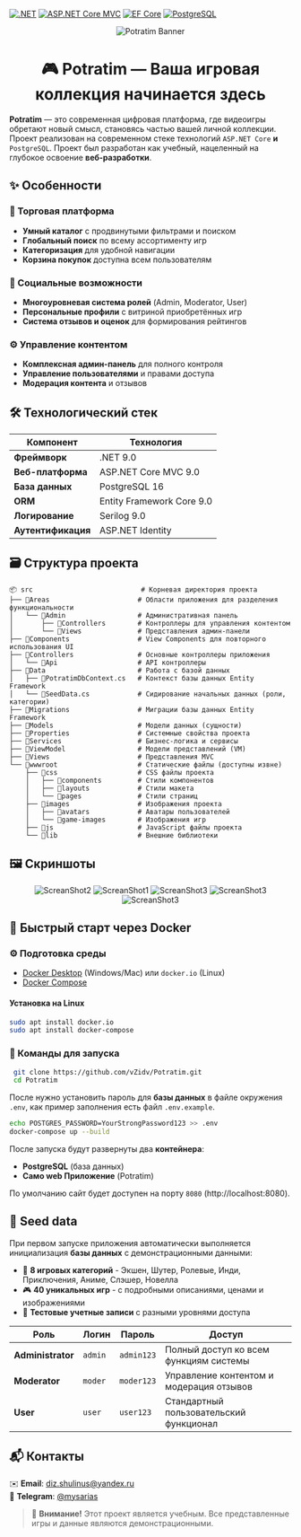 [![.NET](https://img.shields.io/badge/.NET_9.0-512BD4?logo=dotnet&logoColor=white)](https://dotnet.microsoft.com/en-us/download/dotnet/9.0)
[![ASP.NET Core MVC](https://img.shields.io/badge/ASP.NET_Core_MVC_9.0-%23512BD4?logo=.net)](https://learn.microsoft.com/en-us/aspnet/core)
[![EF Core](https://img.shields.io/badge/EF_Core_9.0-00A8E0?logo=.net)](https://learn.microsoft.com/en-us/ef/core/)
[![PostgreSQL](https://img.shields.io/badge/PostgreSQL_16-4169E1?logo=postgresql&logoColor=white)](https://www.postgresql.org/docs/16/)



<p align="center">
  <img src="assets/images/banner2.png" alt="Potratim Banner">
</p>

<h1 align="center">🎮 Potratim — Ваша игровая коллекция начинается здесь</h1>

**Potratim** — это современная цифровая платформа, где видеоигры обретают новый смысл, становясь частью вашей личной коллекции. Проект реализован на современном стеке технологий ```ASP.NET Core``` **и** ```PostgreSQL```. Проект был разработан как учебный, нацеленный на глубокое освоение **веб-разработки**.

## ✨ Особенности

### 🛒 Торговая платформа
- **Умный каталог** с продвинутыми фильтрами и поиском
- **Глобальный поиск** по всему ассортименту игр
- **Категоризация** для удобной навигации
- **Корзина покупок** доступна всем пользователям

### 👥 Социальные возможности
- **Многоуровневая система ролей** (Admin, Moderator, User)
- **Персональные профили** с витриной приобретённых игр
- **Система отзывов и оценок** для формирования рейтингов

### ⚙️ Управление контентом
- **Комплексная админ-панель** для полного контроля
- **Управление пользователями** и правами доступа
- **Модерация контента** и отзывов



## 🛠 Технологический стек

| Компонент | Технология |
|-----------|------------|
| **Фреймворк** | .NET 9.0 |
| **Веб-платформа** | ASP.NET Core MVC 9.0 |
| **База данных** | PostgreSQL 16 |
| **ORM** | Entity Framework Core 9.0 |
| **Логирование** | Serilog 9.0 |
| **Аутентификация** | ASP.NET Identity |



## 🗃️ Структура проекта
```
📦 src                           # Корневая директория проекта
├── 📂Areas                      # Области приложения для разделения функциональности
│   └── 📂Admin                  # Административная панель
│       ├── 📂Controllers        # Контроллеры для управления контентом
│       └── 📂Views              # Представления админ-панели
├── 📂Components                 # View Components для повторного использования UI
├── 📂Controllers                # Основные контроллеры приложения
│   └── 📂Api                    # API контроллеры 
├── 📂Data                       # Работа с базой данных
│   ├── 📄PotratimDbContext.cs   # Контекст базы данных Entity Framework
│   └── 📄SeedData.cs            # Сидирование начальных данных (роли, категории)
├── 📂Migrations                 # Миграции базы данных Entity Framework
├── 📂Models                     # Модели данных (сущности)
├── 📂Properties                 # Системные свойства проекта
├── 📂Services                   # Бизнес-логика и сервисы
├── 📂ViewModel                  # Модели представлений (VM)
├── 📂Views                      # Представления MVC
└── 📂wwwroot                    # Статические файлы (доступны извне)
    ├── 📂css                    # CSS файлы проекта
    │   ├── 📂components         # Стили компонентов
    │   ├── 📂layouts            # Стили макета
    │   └── 📂pages              # Стили страниц
    ├── 📂images                 # Изображения проекта
    │   ├── 📂avatars            # Аватары пользователей
    │   └── 📂game-images        # Изображения игр
    ├── 📂js                     # JavaScript файлы проекта
    └── 📂lib                    # Внешние библиотеки
```
## 🖼️ Скриншоты
<p align="center">
    <img src="assets/images/ScreenShots/Home.png" alt="ScreanShot2">
    <img src="assets/images/ScreenShots/Catalog.png" alt="ScreanShot1">
    <img src="assets/images/ScreenShots/Game.png" alt="ScreanShot3">
    <img src="assets/images/ScreenShots/Profile.png" alt="ScreanShot3">
    <img src="assets/images/ScreenShots/AdminUserPanel.png" alt="ScreanShot3">
</p>

## 🐋 Быстрый старт через Docker
### ⚙️ Подготовка среды
- [Docker Desktop](https://www.docker.com/products/docker-desktop/) (Windows/Mac) или `docker.io` (Linux)
- [Docker Compose](https://docs.docker.com/compose/)
#### Установка на Linux
``` bash
sudo apt install docker.io
sudo apt install docker-compose
```

### 🚀 Команды для запуска
``` bash
 git clone https://github.com/vZidv/Potratim.git
 cd Potratim
```
После нужно установить пароль для **базы данных** в файле окружения ```.env```, как пример заполнения есть файл ```.env.example```.

``` bash
echo POSTGRES_PASSWORD=YourStrongPassword123 >> .env
docker-compose up --build
```

После запуска будут развернуты два **контейнера**:  
- **PostgreSQL** (база данных)
- **Само web Приложение** (Potratim)

По умолчанию сайт будет доступен на порту ``8080`` (http://localhost:8080).

## 🌱 Seed data

При первом запуске приложения автоматически выполняется инициализация **базы данных** с демонстрационными данными:

- 🎯 **8 игровых категорий** - Экшен, Шутер, Ролевые, Инди, Приключения, Аниме, Слэшер, Новелла
- 🎮 **40 уникальных игр** - с подробными описаниями, ценами и изображениями
- 👥 **Тестовые учетные записи** с разными уровнями доступа

| Роль | Логин | Пароль | Доступ |
|------|-------|--------|---------|
| **Administrator** | `admin` | `admin123` | Полный доступ ко всем функциям системы |
| **Moderator** | `moder` | `moder123` | Управление контентом и модерация отзывов |
| **User** | `user` | `user123` | Стандартный пользовательский функционал |

## 📬 Контакты
✉️ **Email**: [diz.shulinus@yandex.ru](mailto:diz.shulinus@yandex.ru)  
📱 **Telegram**: [@mysarias](https://t.me/mysarias)


>🚨 **Внимание!** Этот проект является учебным. Все представленные игры и данные являются демонстрационными.
